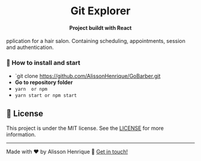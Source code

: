 <h1 align="center">  
    Git Explorer
</h1>

<h4 align="center">
 Project buildt with React
</h4>



pplication for a hair salon. Containing scheduling, appointments, session and authentication.


### :rocket: How to install and start 
- `git clone https://github.com/AlissonHenrique/GoBarber.git
- **Go to repository folder**
- `yarn  or npm`
- `yarn start or npm start` 



## :memo: License
This project is under the MIT license. See the [LICENSE]() for more information.

---

Made with ♥ by Alisson Henrique :wave: [Get in touch!](https://www.linkedin.com/in/alissonhenri/)

[nodejs]: https://nodejs.org/
[yarn]: https://yarnpkg.com/
[vc]: https://code.visualstudio.com/
[vceditconfig]: https://marketplace.visualstudio.com/items?itemName=EditorConfig.EditorConfig
[vceslint]: https://marketplace.visualstudio.com/items?itemName=dbaeumer.vscode-eslint
